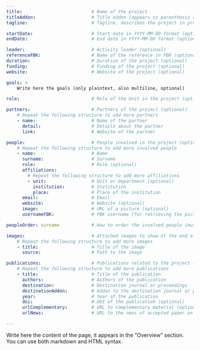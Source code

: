 ```yaml
---
title:                          # Name of the project
titleAddon:                     # Title addon (appears in parenthesis after the name in projects' list, optional)
tagline:                        # Tagline, describes the project in projects' list

startDate:                      # Start date in YYYY-MM-DD format (optional)
endDate:                        # End date in YYYY-MM-DD format (optional)

leader:                         # Activity leader (optional)
referenceFBK:                   # Name of the reference in FBK (optional)
duration:                       # Duration of the project (optional)
funding:                        # Funding of the project (optional)
website:                        # Website of the project (optional)

goals: >
    Write here the goals (only plaintext, also multiline, optional)

role:                           # Role of the Unit in the project (optional)

partners:                       # Partners of the project (optional)
    # Repeat the following structure to add more partners
    - name:                     # Name of the partner
      detail:                   # Details about the partner
      link:                     # Website of the partner

people:                         # People involved in the project (optional)
    # Repeat the following structure to add more involved people
    - name:                     # Name
      surname:                  # Surname
      role:                     # Role (optional)
      affiliations:
        # Repeat the following structure to add more affiliations
        - unit:                 # Unit or Department (optional)
          institution:          # Institution
          place:                # Place of the institution
      email:                    # Email
      website:                  # Website (optional)
      image:                    # URL of a picture (optional)
      usernameFBK:              # FBK username (for retrieving the picture, optional)

peopleOrder: surname            # How to order the involved people (must be one of the fields belonging to the "people" structure)

images:                         # Attached images to show at the end of the page (optional)
    # Repeat the following structure to add more images
    - title:                    # Title of the image
      source:                   # Path to the image

publications:                   # Publications related to the project (optional)
    # Repeat the following structure to add more publications
    - title:                    # Title of the publication
      authors:                  # Authors of the publication
      destination:              # Destination journal or proceedings
      destinationAddon:         # Addon to the destination journal or proceedings (e.g., volume, pages) (optional)
      year:                     # Year of the publication
      doi:                      # DOI of the publication (optional)
      urlComplementary:         # URL to complementary material (optional)
      urlNews:                  # URL to the news of accepted paper on this website (optional)

---
```


Write here the content of the page, it appears in the "Overview" section. You can use both markdown and HTML syntax.